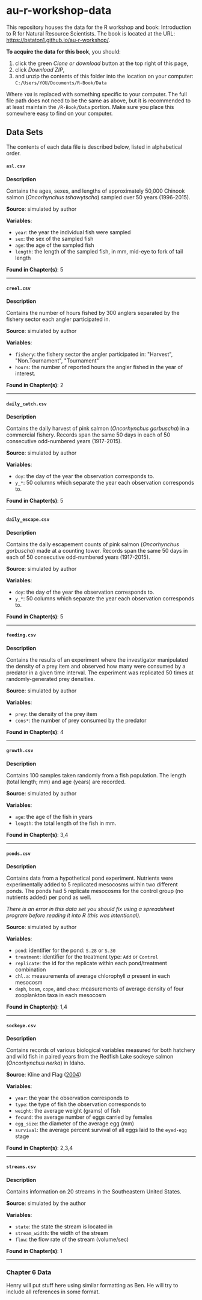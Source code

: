 # au-r-workshop-data

This repository houses the data for the R workshop and book: Introduction to R for Natural Resource Scientists. The book is located at the URL: <https://bstaton1.github.io/au-r-workshop/>.

**To acquire the data for this book**, you should:

  1.  click the green _Clone or download_ button at the top right of this page,
  2.  click _Download ZIP_,
  3.  and unzip the contents of this folder into the location on your computer: `C:/Users/YOU/Documents/R-Book/Data`
  
Where `YOU` is replaced with something specific to your computer. The full file path does not need to be the same as above, but it is recommended to at least maintain the `/R-Book/Data` portion. Make sure you place this somewhere easy to find on your computer.

## Data Sets

The contents of each data file is described below, listed in alphabetical order.

#### `asl.csv`

**Description**

Contains the ages, sexes, and lengths of approximately 50,000 Chinook salmon (_Oncorhynchus tshawytscha_) sampled over 50 years (1996-2015).

**Source**: simulated by author

**Variables**:

*  `year`: the year the individual fish were sampled
*  `sex`: the sex of the sampled fish
*  `age`: the age of the sampled fish
*  `length`: the length of the sampled fish, in mm, mid-eye to fork of tail length

**Found in Chapter(s)**: 5

---

#### `creel.csv`

**Description**

Contains the number of hours fished by 300 anglers separated by the fishery sector each angler participated in.

**Source**: simulated by author

**Variables**:

*  `fishery`: the fishery sector the angler participated in: "Harvest", "Non.Tournament", "Tournament"
*  `hours`: the number of reported hours the angler fished in the year of interest.

**Found in Chapter(s)**: 2

---

#### `daily_catch.csv`

**Description**

Contains the daily harvest of pink salmon (_Oncorhynchus gorbuscha_) in a commercial fishery. Records span the same 50 days in each of 50 consecutive odd-numbered years (1917-2015).

**Source**: simulated by author

**Variables**:

*  `doy`: the day of the year the observation corresponds to.
*  `y_*`: 50 columns which separate the year each observation corresponds to.

**Found in Chapter(s)**: 5

---

#### `daily_escape.csv`

**Description**

Contains the daily escapement counts of pink salmon (_Oncorhynchus gorbuscha_) made at a counting tower. Records span the same 50 days in each of 50 consecutive odd-numbered years (1917-2015).

**Source**: simulated by author

**Variables**:

*  `doy`: the day of the year the observation corresponds to.
*  `y_*`: 50 columns which separate the year each observation corresponds to.

**Found in Chapter(s)**: 5

---

#### `feeding.csv`

**Description**

Contains the results of an experiment where the investigator manipulated the density of a prey item and observed how many were consumed by a predator in a given time interval. The experiment was replicated 50 times at randomly-generated prey densities. 

**Source**: simulated by author

**Variables**:

*  `prey`: the density of the prey item
*  `cons*`: the number of prey consumed by the predator

**Found in Chapter(s)**: 4

---

#### `growth.csv`

**Description**

Contains 100 samples taken randomly from a fish population. The length (total length; mm) and age (years) are recorded.

**Source**: simulated by author

**Variables**:

*  `age`: the age of the fish in years
*  `length`: the total length of the fish in mm.

**Found in Chapter(s)**: 3,4

---

#### `ponds.csv`

**Description**

Contains data from a hypothetical pond experiment. Nutrients were experimentally added to 5 replicated mesocosms within two different ponds. The ponds had 5 replicate mesocosms for the control group (no nutrients added) per pond as well.

_There is an error in this data set you should fix using a spreadsheet program before reading it into R (this was intentional)._

**Source**: simulated by author

**Variables**:

*  `pond`: identifier for the pond: `S.28` or `S.30`
*  `treatment`: identifier for the treatment type: `Add` or `Control`
*  `replicate`: the id for the replicate within each pond/treatment combination
*  `chl.a`: measurements of average chlorophyll _a_ present in each mesocosm
*  `daph`, `bosm`, `cope`, and `chao`: measurements of average density of four zooplankton taxa in each mesocosm

**Found in Chapter(s)**: 1,4

---

#### `sockeye.csv`

**Description**

Contains records of various biological variables measured for both hatchery and wild fish in paired years from the Redfish Lake sockeye salmon (_Oncorhynchus nerka_) in Idaho. 

**Source**: Kline and Flag ([2004](https://bstaton1.github.io/au-r-workshop/ch2.html#ref-sockeye-cite))

**Variables**:

*  `year`: the year the observation corresponds to
*  `type`: the type of fish the observation corresponds to
*  `weight`: the average weight (grams) of fish
*  `fecund`: the average number of eggs carried by females
*  `egg_size`: the diameter of the average egg (mm)
*  `survival`: the average percent survival of all eggs laid to the `eyed-egg` stage

**Found in Chapter(s)**: 2,3,4

---

#### `streams.csv`

**Description**

Contains information on 20 streams in the Southeastern United States.

**Source**: simulated by the author

**Variables**:

*  `state`: the state the stream is located in
*  `stream_width`: the width of the stream
*  `flow`: the flow rate of the stream (volume/sec)

**Found in Chapter(s)**: 1

---

### Chapter 6 Data

Henry will put stuff here using similar formatting as Ben. He will try to include all references in some format. 
